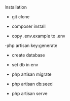 Installation 

- git clone 

- composer install 

- copy .env.example to .env

-php artisan key:generate

- create database 

- set db in env

- php artisan migrate

- php artisan db:seed 

- php artisan serve